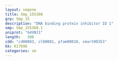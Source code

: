 ```yaml
---
layout: smgene
title: Smp_155360
grp: Smp_15
description: "DNA binding protein inhibitor ID 1"
smp: Smp_155360.1
uniprot: "G4VNJ1"
length:   300
cdd: "cd00083, cl00081, pfam00010, smart00353"
kk: K17696
categories: sm
---
```

